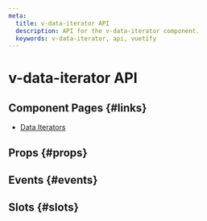 ```yaml
---
meta:
  title: v-data-iterator API
  description: API for the v-data-iterator component.
  keywords: v-data-iterator, api, vuetify
---
```


# v-data-iterator API

<entry-ad />

## Component Pages {#links}

- [Data Iterators](components/data-iterators)

## Props {#props}

<api-section name="v-data-iterator" section="props" />

## Events {#events}

<api-section name="v-data-iterator" section="events" />

## Slots {#slots}

<api-section name="v-data-iterator" section="slots" />

<backmatter />
